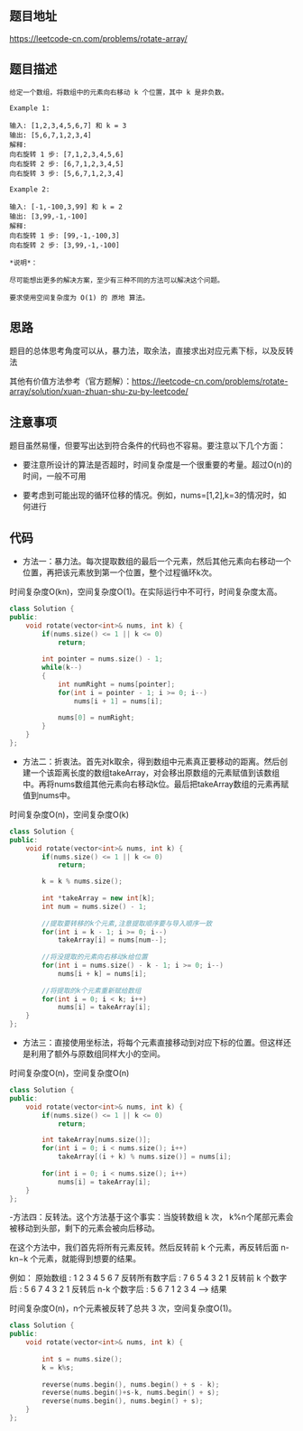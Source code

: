 ## 题目地址
https://leetcode-cn.com/problems/rotate-array/


## 题目描述
```
给定一个数组，将数组中的元素向右移动 k 个位置，其中 k 是非负数。

Example 1:

输入: [1,2,3,4,5,6,7] 和 k = 3
输出: [5,6,7,1,2,3,4]
解释:
向右旋转 1 步: [7,1,2,3,4,5,6]
向右旋转 2 步: [6,7,1,2,3,4,5]
向右旋转 3 步: [5,6,7,1,2,3,4]

Example 2:

输入: [-1,-100,3,99] 和 k = 2
输出: [3,99,-1,-100]
解释: 
向右旋转 1 步: [99,-1,-100,3]
向右旋转 2 步: [3,99,-1,-100]

*说明*：

尽可能想出更多的解决方案，至少有三种不同的方法可以解决这个问题。

要求使用空间复杂度为 O(1) 的 原地 算法。
```

## 思路

题目的总体思考角度可以从，暴力法，取余法，直接求出对应元素下标，以及反转法

其他有价值方法参考（官方题解）：https://leetcode-cn.com/problems/rotate-array/solution/xuan-zhuan-shu-zu-by-leetcode/

## 注意事项
题目虽然易懂，但要写出达到符合条件的代码也不容易。要注意以下几个方面：

- 要注意所设计的算法是否超时，时间复杂度是一个很重要的考量。超过O(n)的时间，一般不可用

- 要考虑到可能出现的循环位移的情况。例如，nums=[1,2],k=3的情况时，如何进行


## 代码

- 方法一：暴力法。每次提取数组的最后一个元素，然后其他元素向右移动一个位置，再把该元素放到第一个位置，整个过程循环k次。

时间复杂度O(kn)，空间复杂度O(1)。在实际运行中不可行，时间复杂度太高。

```c++
class Solution {
public:
    void rotate(vector<int>& nums, int k) {
        if(nums.size() <= 1 || k <= 0)
            return;
        
        int pointer = nums.size() - 1;
        while(k--)
        {
            int numRight = nums[pointer];
            for(int i = pointer - 1; i >= 0; i--)
                nums[i + 1] = nums[i];
            
            nums[0] = numRight;
        }
    }
};
```
- 方法二：折衷法。首先对k取余，得到数组中元素真正要移动的距离。然后创建一个该距离长度的数组takeArray，对会移出原数组的元素赋值到该数组中。再将nums数组其他元素向右移动k位。最后把takeArray数组的元素再赋值到nums中。

时间复杂度O(n)，空间复杂度O(k)
```c++
class Solution {
public:
    void rotate(vector<int>& nums, int k) {
        if(nums.size() <= 1 || k <= 0)
            return;

        k = k % nums.size();
        
        int *takeArray = new int[k];
        int num = nums.size() - 1;
        
        //提取要转移的k个元素,注意提取顺序要与导入顺序一致
        for(int i = k - 1; i >= 0; i--)
            takeArray[i] = nums[num--];
        
        //将没提取的元素向右移动k给位置
        for(int i = nums.size() - k - 1; i >= 0; i--)
            nums[i + k] = nums[i];
        
        //将提取的k个元素重新赋给数组
        for(int i = 0; i < k; i++)
            nums[i] = takeArray[i];
    }
};
```

- 方法三：直接使用坐标法，将每个元素直接移动到对应下标的位置。但这样还是利用了额外与原数组同样大小的空间。

时间复杂度O(n)，空间复杂度O(n)
```c++
class Solution {
public:
    void rotate(vector<int>& nums, int k) {
        if(nums.size() <= 1 || k <= 0)
            return;

        int takeArray[nums.size()];
        for(int i = 0; i < nums.size(); i++)
            takeArray[(i + k) % nums.size()] = nums[i];
        
        for(int i = 0; i < nums.size(); i++)
            nums[i] = takeArray[i];
    }
};
```

-方法四：反转法。这个方法基于这个事实：当旋转数组 k 次， k%n个尾部元素会被移动到头部，剩下的元素会被向后移动。

在这个方法中，我们首先将所有元素反转。然后反转前 k 个元素，再反转后面 n-kn−k 个元素，就能得到想要的结果。

例如：
原始数组                  : 1 2 3 4 5 6 7
反转所有数字后             : 7 6 5 4 3 2 1
反转前 k 个数字后          : 5 6 7 4 3 2 1
反转后 n-k 个数字后        : 5 6 7 1 2 3 4 --> 结果

时间复杂度O(n)，n个元素被反转了总共 3 次，空间复杂度O(1)。
```c++
class Solution {
public:
    void rotate(vector<int>& nums, int k) {
 
        int s = nums.size();
        k = k%s;
 
        reverse(nums.begin(), nums.begin() + s - k);
        reverse(nums.begin()+s-k, nums.begin() + s);
        reverse(nums.begin(), nums.begin() + s);
    }
};
```
